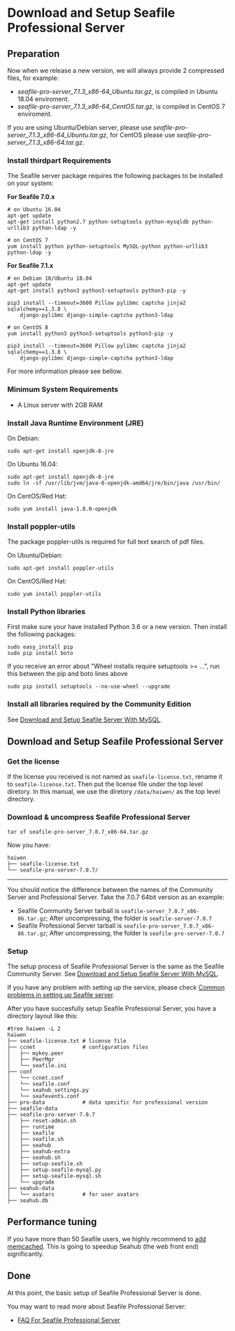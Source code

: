 # Download and Setup Seafile Professional Server

## Preparation

Now when we release a new version, we will always provide 2 compressed files, for example:

* _seafile-pro-server_7.1.3_x86-64_Ubuntu.tar.gz_, is compiled in Ubuntu 18.04 enviroment.
* _seafile-pro-server_7.1.3_x86-64_CentOS.tar.gz_, is compiled in CentOS 7 enviroment.

If you are using Ubuntu/Debian server, please use _seafile-pro-server_7.1.3_x86-64_Ubuntu.tar.gz_, for CentOS please use _seafile-pro-server_7.1.3_x86-64.tar.gz_.

### Install thirdpart Requirements

The Seafile server package requires the following packages to be installed on your system:

**For Seafile 7.0.x**

```
# on Ubuntu 16.04
apt-get update
apt-get install python2.7 python-setuptools python-mysqldb python-urllib3 python-ldap -y

```

```
# on CentOS 7
yum install python python-setuptools MySQL-python python-urllib3 python-ldap -y

```

**For Seafile 7.1.x**

```
# on Debian 10/Ubuntu 18.04
apt-get update
apt-get install python3 python3-setuptools python3-pip -y

pip3 install --timeout=3600 Pillow pylibmc captcha jinja2 sqlalchemy==1.3.8 \
    django-pylibmc django-simple-captcha python3-ldap

```

```
# on CentOS 8
yum install python3 python3-setuptools python3-pip -y

pip3 install --timeout=3600 Pillow pylibmc captcha jinja2 sqlalchemy==1.3.8 \
    django-pylibmc django-simple-captcha python3-ldap

```

For more information please see bellow.

### Minimum System Requirements

* A Linux server with 2GB RAM

### Install Java Runtime Environment (JRE)

On Debian:

```
sudo apt-get install openjdk-8-jre

```

On Ubuntu 16.04:

```
sudo apt-get install openjdk-8-jre
sudo ln -sf /usr/lib/jvm/java-8-openjdk-amd64/jre/bin/java /usr/bin/

```

On CentOS/Red Hat:

```
sudo yum install java-1.8.0-openjdk

```

### Install poppler-utils

The package poppler-utils is required for full text search of pdf files.

On Ubuntu/Debian:

```
sudo apt-get install poppler-utils

```

On CentOS/Red Hat:

```
sudo yum install poppler-utils

```

### Install Python libraries

First make sure your have installed Python 3.6 or a new version. Then install the following packages:

```
sudo easy_install pip
sudo pip install boto

```

If you receive an error about "Wheel installs require setuptools >= ...", run this between the pip and boto lines above

```
sudo pip install setuptools --no-use-wheel --upgrade

```

### Install all libraries required by the Community Edition

See [Download and Setup Seafile Server With MySQL](../deploy/using_mysql.md).

## Download and Setup Seafile Professional Server

### Get the license

If the license you received is not named as `seafile-license.txt`, rename it to `seafile-license.txt`. Then put the license file under the top level diretory. In this manual, we use the diretory `/data/haiwen/` as the top level directory.

### Download & uncompress Seafile Professional Server

```
tar xf seafile-pro-server_7.0.7_x86-64.tar.gz

```

Now you have:

```
haiwen
├── seafile-license.txt
└── seafile-pro-server-7.0.7/

```

---

You should notice the difference between the names of the Community Server and Professional Server. Take the 7.0.7 64bit version as an example:

* Seafile Community Server tarball is `seafile-server_7.0.7_x86-86.tar.gz`; After uncompressing, the folder is `seafile-server-7.0.7`
* Seafile Professional Server tarball is `seafile-pro-server_7.0.7_x86-86.tar.gz`; After uncompressing, the folder is `seafile-pro-server-7.0.7`

### Setup

The setup process of Seafile Professional Server is the same as the Seafile Community Server. See [Download and Setup Seafile Server With MySQL](../deploy/using_mysql.md).

If you have any problem with setting up the service, please check [Common problems in setting up Seafile server](../deploy/common_problems_for_setting_up_server.md).

After you have succesfully setup Seafile Professional Server, you have a directory layout like this:

```
#tree haiwen -L 2
haiwen
├── seafile-license.txt # license file
├── ccnet               # configuration files
│   ├── mykey.peer
│   ├── PeerMgr
│   └── seafile.ini
├── conf
│   └── ccnet.conf
│   └── seafile.conf
│   └── seahub_settings.py
│   └── seafevents.conf
├── pro-data            # data specific for professional version
├── seafile-data
├── seafile-pro-server-7.0.7
│   ├── reset-admin.sh
│   ├── runtime
│   ├── seafile
│   ├── seafile.sh
│   ├── seahub
│   ├── seahub-extra
│   ├── seahub.sh
│   ├── setup-seafile.sh
│   ├── setup-seafile-mysql.py
│   ├── setup-seafile-mysql.sh
│   └── upgrade
├── seahub-data
│   └── avatars         # for user avatars
├── seahub.db

```

## Performance tuning

If you have more than 50 Seafile users, we highly recommend to [add memcached](../deploy/add_memcached.md). This is going to speedup Seahub (the web front end) significantly.

## Done

At this point, the basic setup of Seafile Professional Server is done.

You may want to read more about Seafile Professional Server:

* [FAQ For Seafile Professional Server](faq_for_seafile_pro_server.md)
